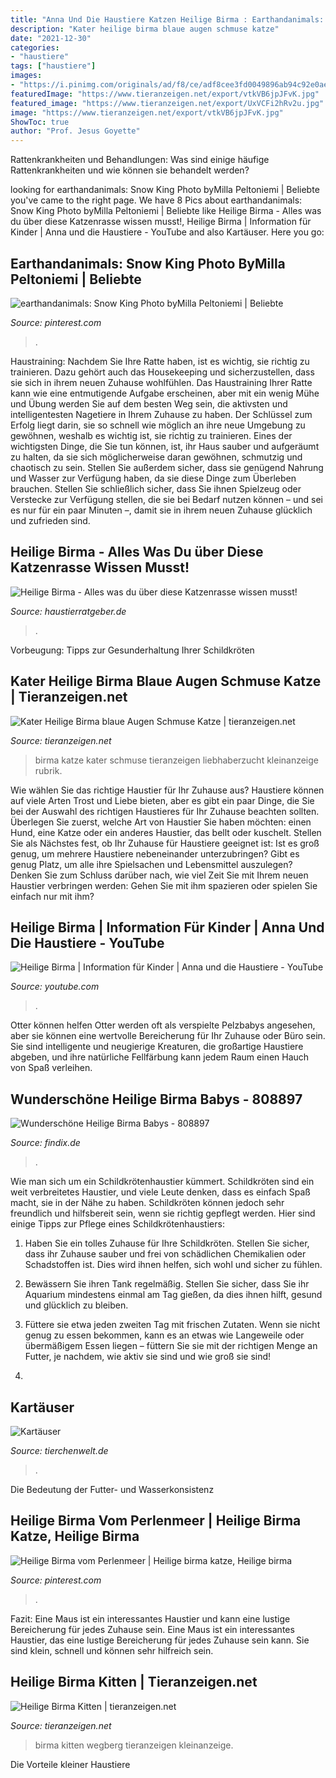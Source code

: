 ```yaml
---
title: "Anna Und Die Haustiere Katzen Heilige Birma : Earthandanimals: Snow King Photo Bymilla Peltoniemi"
description: "Kater heilige birma blaue augen schmuse katze"
date: "2021-12-30"
categories:
- "haustiere"
tags: ["haustiere"]
images:
- "https://i.pinimg.com/originals/ad/f8/ce/adf8cee3fd0049896ab94c92e0ae3d14.png"
featuredImage: "https://www.tieranzeigen.net/export/vtkVB6jpJFvK.jpg"
featured_image: "https://www.tieranzeigen.net/export/UxVCFi2hRv2u.jpg"
image: "https://www.tieranzeigen.net/export/vtkVB6jpJFvK.jpg"
ShowToc: true
author: "Prof. Jesus Goyette"
---
```



Rattenkrankheiten und Behandlungen: Was sind einige häufige Rattenkrankheiten und wie können sie behandelt werden?

	

		
looking for earthandanimals: Snow King Photo byMilla Peltoniemi | Beliebte you've came to the right page. We have 8 Pics about earthandanimals: Snow King Photo byMilla Peltoniemi | Beliebte like Heilige Birma - Alles was du über diese Katzenrasse wissen musst!, Heilige Birma | Information für Kinder | Anna und die Haustiere - YouTube and also Kartäuser. Here you go:
		
    
## Earthandanimals: Snow King Photo ByMilla Peltoniemi | Beliebte

<img loading=lazy src="https://i.pinimg.com/originals/73/94/05/739405074202671888fc7f833fe40c24.jpg" onerror="this.onerror=null;this.src='https://tse3.mm.bing.net/th?id=OIP.ZqTzPQhx52_gNNkpcGAYlQHaLB&amp;pid=15.1';" alt="earthandanimals: Snow King Photo byMilla Peltoniemi | Beliebte">

_Source: pinterest.com_

>. 

	

Haustraining: Nachdem Sie Ihre Ratte haben, ist es wichtig, sie richtig zu trainieren. Dazu gehört auch das Housekeeping und sicherzustellen, dass sie sich in ihrem neuen Zuhause wohlfühlen.
Das Haustraining Ihrer Ratte kann wie eine entmutigende Aufgabe erscheinen, aber mit ein wenig Mühe und Übung werden Sie auf dem besten Weg sein, die aktivsten und intelligentesten Nagetiere in Ihrem Zuhause zu haben. Der Schlüssel zum Erfolg liegt darin, sie so schnell wie möglich an ihre neue Umgebung zu gewöhnen, weshalb es wichtig ist, sie richtig zu trainieren. Eines der wichtigsten Dinge, die Sie tun können, ist, ihr Haus sauber und aufgeräumt zu halten, da sie sich möglicherweise daran gewöhnen, schmutzig und chaotisch zu sein. Stellen Sie außerdem sicher, dass sie genügend Nahrung und Wasser zur Verfügung haben, da sie diese Dinge zum Überleben brauchen. Stellen Sie schließlich sicher, dass Sie ihnen Spielzeug oder Verstecke zur Verfügung stellen, die sie bei Bedarf nutzen können – und sei es nur für ein paar Minuten –, damit sie in ihrem neuen Zuhause glücklich und zufrieden sind.

    
## Heilige Birma - Alles Was Du über Diese Katzenrasse Wissen Musst!

<img loading=lazy src="https://www.haustierratgeber.de/wp-content/uploads/2020/04/Heilige-Birma.jpeg" onerror="this.onerror=null;this.src='https://tse4.mm.bing.net/th?id=OIP.x-Mkm58a_dB6pW7Tvgd3MAHaEC&amp;pid=15.1';" alt="Heilige Birma - Alles was du über diese Katzenrasse wissen musst!">

_Source: haustierratgeber.de_

>. 

	

Vorbeugung: Tipps zur Gesunderhaltung Ihrer Schildkröten

    
## Kater Heilige Birma Blaue Augen Schmuse Katze | Tieranzeigen.net

<img loading=lazy src="https://www.tieranzeigen.net/export/vtkVB6jpJFvK.jpg" onerror="this.onerror=null;this.src='https://tse4.mm.bing.net/th?id=OIP.X_lVGkiJibI2_pM3xhzZaAHaE7&amp;pid=15.1';" alt="Kater Heilige Birma blaue Augen Schmuse Katze | tieranzeigen.net">

_Source: tieranzeigen.net_

>birma katze kater schmuse tieranzeigen liebhaberzucht kleinanzeige rubrik. 

	

Wie wählen Sie das richtige Haustier für Ihr Zuhause aus?
Haustiere können auf viele Arten Trost und Liebe bieten, aber es gibt ein paar Dinge, die Sie bei der Auswahl des richtigen Haustieres für Ihr Zuhause beachten sollten. Überlegen Sie zuerst, welche Art von Haustier Sie haben möchten: einen Hund, eine Katze oder ein anderes Haustier, das bellt oder kuschelt. Stellen Sie als Nächstes fest, ob Ihr Zuhause für Haustiere geeignet ist: Ist es groß genug, um mehrere Haustiere nebeneinander unterzubringen? Gibt es genug Platz, um alle ihre Spielsachen und Lebensmittel auszulegen? Denken Sie zum Schluss darüber nach, wie viel Zeit Sie mit Ihrem neuen Haustier verbringen werden: Gehen Sie mit ihm spazieren oder spielen Sie einfach nur mit ihm?

    
## Heilige Birma | Information Für Kinder | Anna Und Die Haustiere - YouTube

<img loading=lazy src="https://i.ytimg.com/vi/I3pJ1X7igqk/maxresdefault.jpg" onerror="this.onerror=null;this.src='https://tse2.mm.bing.net/th?id=OIP.GSPrrucpenlJzSp0YMxNmgHaEK&amp;pid=15.1';" alt="Heilige Birma | Information für Kinder | Anna und die Haustiere - YouTube">

_Source: youtube.com_

>. 

	

Otter können helfen
Otter werden oft als verspielte Pelzbabys angesehen, aber sie können eine wertvolle Bereicherung für Ihr Zuhause oder Büro sein. Sie sind intelligente und neugierige Kreaturen, die großartige Haustiere abgeben, und ihre natürliche Fellfärbung kann jedem Raum einen Hauch von Spaß verleihen.

    
## Wunderschöne Heilige Birma Babys - 808897

<img loading=lazy src="http://static.findix.com/data/clpix/picture_L/wunderschoene-heilige-birma-babys-808897-1.jpg" onerror="this.onerror=null;this.src='https://tse2.mm.bing.net/th?id=OIP.GPFqRATFxgBTqPVUBPRQxwHaFj&amp;pid=15.1';" alt="Wunderschöne Heilige Birma Babys - 808897">

_Source: findix.de_

>. 

	

Wie man sich um ein Schildkrötenhaustier kümmert.
Schildkröten sind ein weit verbreitetes Haustier, und viele Leute denken, dass es einfach Spaß macht, sie in der Nähe zu haben. Schildkröten können jedoch sehr freundlich und hilfsbereit sein, wenn sie richtig gepflegt werden. Hier sind einige Tipps zur Pflege eines Schildkrötenhaustiers:
1. Haben Sie ein tolles Zuhause für Ihre Schildkröten. Stellen Sie sicher, dass ihr Zuhause sauber und frei von schädlichen Chemikalien oder Schadstoffen ist. Dies wird ihnen helfen, sich wohl und sicher zu fühlen.

2. Bewässern Sie ihren Tank regelmäßig. Stellen Sie sicher, dass Sie ihr Aquarium mindestens einmal am Tag gießen, da dies ihnen hilft, gesund und glücklich zu bleiben.

3. Füttere sie etwa jeden zweiten Tag mit frischen Zutaten. Wenn sie nicht genug zu essen bekommen, kann es an etwas wie Langeweile oder übermäßigem Essen liegen – füttern Sie sie mit der richtigen Menge an Futter, je nachdem, wie aktiv sie sind und wie groß sie sind!

4.

    
## Kartäuser

<img loading=lazy src="https://www.tierchenwelt.de/images/stories/haustiere/katzen/kartaeuser_l.jpg" onerror="this.onerror=null;this.src='https://tse3.mm.bing.net/th?id=OIP.KShXMSv8w9NdVSSWYty_XQHaE8&amp;pid=15.1';" alt="Kartäuser">

_Source: tierchenwelt.de_

>. 

	

Die Bedeutung der Futter- und Wasserkonsistenz

    
## Heilige Birma Vom Perlenmeer | Heilige Birma Katze, Heilige Birma

<img loading=lazy src="https://i.pinimg.com/originals/ad/f8/ce/adf8cee3fd0049896ab94c92e0ae3d14.png" onerror="this.onerror=null;this.src='https://tse1.mm.bing.net/th?id=OIP.0fdZV-UF0oxK5z6ELtlA4wHaI3&amp;pid=15.1';" alt="Heilige Birma vom Perlenmeer | Heilige birma katze, Heilige birma">

_Source: pinterest.com_

>. 

	

Fazit: Eine Maus ist ein interessantes Haustier und kann eine lustige Bereicherung für jedes Zuhause sein.
Eine Maus ist ein interessantes Haustier, das eine lustige Bereicherung für jedes Zuhause sein kann. Sie sind klein, schnell und können sehr hilfreich sein.

    
## Heilige Birma Kitten | Tieranzeigen.net

<img loading=lazy src="https://www.tieranzeigen.net/export/UxVCFi2hRv2u.jpg" onerror="this.onerror=null;this.src='https://tse1.mm.bing.net/th?id=OIP.axyQ07w57lLYaGQOANMitQHaFj&amp;pid=15.1';" alt="Heilige Birma Kitten | tieranzeigen.net">

_Source: tieranzeigen.net_

>birma kitten wegberg tieranzeigen kleinanzeige. 

	

Die Vorteile kleiner Haustiere

